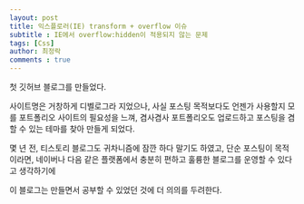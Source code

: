 ```yaml
---
layout: post
title: 익스플로러(IE) transform + overflow 이슈
subtitle : IE에서 overflow:hidden이 적용되지 않는 문제
tags: [Css]
author: 최정락
comments : true
---
```


첫 깃허브 블로그를 만들었다.
<br>

사이트명은 거창하게 디벨로그라 지었으나,
사실 포스팅 목적보다도 언젠가 사용할지 모를 포트폴리오 사이트의 필요성을 느껴,
겸사겸사 포트폴리오도 업로드하고 포스팅을 겸할 수 있는 테마를 찾아 만들게 되었다.
<br>

몇 년 전, 티스토리 블로그도 귀차니즘에 잠깐 하다 말기도 하였고,
단순 포스팅이 목적이라면, 네이버나 다음 같은 플랫폼에서 충분히 편하고 훌륭한
블로그를 운영할 수 있다고 생각하기에
<br>

이 블로그는 만들면서 공부할 수 있었던 것에 더 의의를 두려한다.